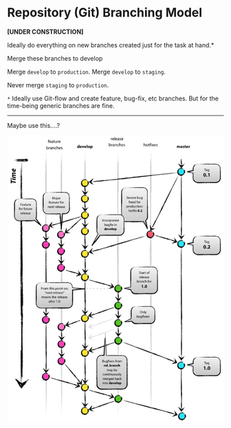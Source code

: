 Repository (Git) Branching Model
=

**[UNDER CONSTRUCTION]**

Ideally do everything on new branches created just for the task at hand.*

Merge these branches to develop

Merge `develop` to `production`.
Merge `develop` to `staging`.

Never merge `staging` to `production`.

`*` Ideally use Git-flow and create feature, bug-fix, etc branches. But for the time-being generic branches are fine.
____

Maybe use this....?

![](../../../images/git-model-2x.png)